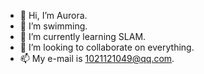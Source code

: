 - 👋 Hi, I’m Aurora.
- 👀 I’m swimming.
- 🌱 I’m currently learning SLAM.
- 💞️ I’m looking to collaborate on everything.
- 📫 My e-mail is 1021121049@qq.com.

<!---
AAAAAurora/AAAAAurora is a ✨ special ✨ repository because its `README.md` (this file) appears on your GitHub profile.
You can click the Preview link to take a look at your changes.
--->

